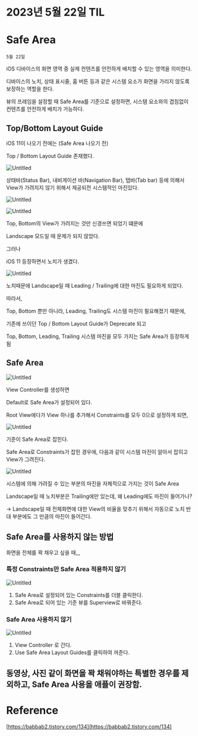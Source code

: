 # 2023년 5월 22일 TIL
# Safe Area

`5월 22일`

iOS 디바이스의 화면 영역 중 실제 컨텐츠를 안전하게 배치할 수 있는 영역을 의미한다.

디바이스의 노치, 상태 표시줄, 홈 버튼 등과 같은 시스템 요소가 화면을 가리지 않도록 보장하는 역할을 한다.

뷰의 프레임을 설정할 때 Safe Area를 기준으로 설정하면, 시스템 요소와의 겹침없이 컨텐츠를 안전하게 배치가 가능하다.

## Top/Bottom Layout Guide

iOS 11이 나오기 전에는 (Safe Area 나오기 전)

Top / Bottom Layout Guide 존재했다.

![Untitled](https://s3-us-west-2.amazonaws.com/secure.notion-static.com/de71df1d-c353-491e-8c1e-9bff36747170/Untitled.png)

상태바(Status Bar), 내비게이션 바(Navigation Bar), 탭바(Tab bar) 등에 의해서 View가 가려지지 않기 위해서 제공되전 시스템적인 마진있다.

![Untitled](https://s3-us-west-2.amazonaws.com/secure.notion-static.com/dd4543cb-7eb9-4050-90e6-8f2cdc369700/Untitled.png)

![Untitled](https://s3-us-west-2.amazonaws.com/secure.notion-static.com/1b4ed86f-b35f-4b58-a566-286aee7b74cd/Untitled.png)

Top, Bottom의 View가 가려지는 것만 신경쓰면 되었기 떄문에 

Landscape 모드일 때 문제가 되지 않았다.

그러나

iOS 11 등장하면서 노치가 생겼다.

![Untitled](https://s3-us-west-2.amazonaws.com/secure.notion-static.com/672170e7-acc3-4c09-9619-452fe5990b36/Untitled.png)

노치때문에 Landscape일 때 Leading / Trailing에 대한 마진도 필요하게 되었다.

따라서,

Top, Bottom 뿐만 아니라, Leading, Trailing도 시스템 마진이 필요해졌기 때문에,

기존에 쓰이던 Top / Bottom Layout Guide가 Deprecate 되고

Top, Bottom, Leading, Trailing 시스템 마진을 모두 가지는 Safe Area가 등장하게 됨

## Safe Area

![Untitled](https://s3-us-west-2.amazonaws.com/secure.notion-static.com/8cce493a-65b1-48e4-a4ad-47afcd86786c/Untitled.png)

View Controller를 생성하면

Default로 Safe Area가 설정되어 있다.

Root View에다가 View 하나를 추가해서 Constraints를 모두 0으로 설정하게 되면,

![Untitled](https://s3-us-west-2.amazonaws.com/secure.notion-static.com/dd7a0451-fdf9-472e-b564-ef09993491cd/Untitled.png)

기준이 Safe Area로 잡힌다.

Safe Area로 Constraints가 잡힌 경우에, 다음과 같이 시스템 마진이 알아서 잡히고 View가 그려진다.

![Untitled](https://s3-us-west-2.amazonaws.com/secure.notion-static.com/778e8357-db6d-44fa-97c8-9c79f854c2bc/Untitled.png)

시스템에 의해 가려질 수 있는 부분의 마진을 자체적으로 가지는 것이 Safe Area

Landscape일 때 노치부분은 Trailing에만 있는데, 왜 Leading에도 마진이 들어가나?

→ Landscape일 때 전체화면에 대한 View의 비율을 맞추기 위해서 자동으로 노치 반대 부분에도 그 만큼의 마진이 들어간다.

## Safe Area를 사용하지 않는 방법

화면을 전체를 꽉 채우고 싶을 때,,,

### 특정 Constraints만 Safe Area 적용하지 않기

![Untitled](https://s3-us-west-2.amazonaws.com/secure.notion-static.com/23ef9cc3-7b2f-40a7-84f5-c3d4debbd8df/Untitled.png)

1. Safe Area로 설정되어 있는 Constraints를 더블 클릭한다.
2. Safe Area로 되어 있는 기준 뷰를 Superview로 바꿔준다.

### Safe Area 사용하지 않기

![Untitled](https://s3-us-west-2.amazonaws.com/secure.notion-static.com/9039d2f0-ba8b-4ebf-b446-eae21ce811e3/Untitled.png)

1. View Controller 로 간다.
2. Use Safe Area Layout Guides를 클릭하여 꺼준다.

## 동영상, 사진 같이 화면을 꽉 채워야하는 특별한 경우를 제외하고, Safe Area 사용을 애플이 권장함.

# Reference

[https://babbab2.tistory.com/134](https://babbab2.tistory.com/134)
